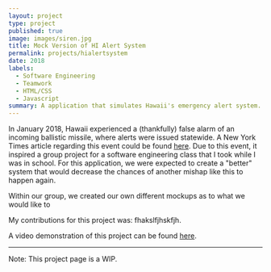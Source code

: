 ```yaml
---
layout: project
type: project
published: true
image: images/siren.jpg
title: Mock Version of HI Alert System
permalink: projects/hialertsystem
date: 2018
labels:
  - Software Engineering
  - Teamwork
  - HTML/CSS
  - Javascript
summary: A application that simulates Hawaii's emergency alert system.
---
```


In January 2018, Hawaii experienced a (thankfully) false alarm of an incoming ballistic missile, where alerts were issued statewide. A New York Times article regarding this event could be found [here](https://www.nytimes.com/2018/01/13/us/hawaii-missile.html).  Due to this event, it inspired a group project for a software engineering class that I took while I was in school. For this application, we were expected to create a "better" system that would decrease the chances of another mishap like this to happen again. 

Within our group, we created our own different mockups as to what we would like to 

My contributions for this project was: fhakslfjhskfjh.


A video demonstration of this project can be found [here](https://www.youtube.com/watch?v=MYHrNHuo21U).

<hr>
Note: This project page is a WIP.

<!-- Project icon [credit](https://unsplash.com/photos/LK8O-3VTrLY). -->
